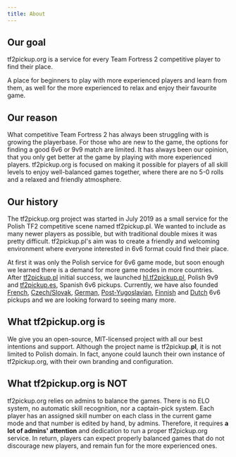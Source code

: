 ```yaml
---
title: About
---
```


## Our goal

tf2pickup.org is a service for every Team Fortress 2 competitive player to find their place.

A place for beginners to play with more experienced players and learn from them, as well for the more experienced to relax and enjoy their favourite game.

## Our reason

What competitive Team Fortress 2 has always been struggling with is growing the playerbase. For those who are new to the game, the options for finding a good 6v6 or 9v9 match are limited. It has always been our opinion, that you only get better at the game by playing with more experienced players. tf2pickup.org is focused on making it possible for players of all skill levels to enjoy well-balanced games together, where there are no 5-0 rolls and a relaxed and friendly atmosphere.

## Our history

The tf2pickup.org project was started in July 2019 as a small service for the Polish TF2 competitive scene named tf2pickup.pl. We wanted to include as many newer players as possible, but with traditional double mixes it was pretty difficult. tf2pickup.pl's aim was to create a friendly and welcoming environment where everyone interested in 6v6 format could find their place.

At first it was only the Polish service for 6v6 game mode, but soon enough we learned there is a demand for more game modes in more
countries. After [tf2pickup.pl](https://tf2pickup.pl/) initial success, we launched [hl.tf2pickup.pl](https://hl.tf2pickup.pl/),
Polish 9v9 and [tf2pickup.es](https://tf2pickup.es/), Spanish 6v6 pickups. Currently, we have also founded
[French](https://tf2pickup.fr/), [Czech/Slovak](https://tf2pickup.cz/), [German](https://tf2pickup.de/), [Post-Yugoslavian](https://yu.tf2pickup.eu), [Finnish](https://tf2pickup.fi) and [Dutch](https://tf2pickup.nl) 6v6 pickups and we are looking forward to seeing many more.

## What tf2pickup.org is

We give you an open-source, MIT-licensed project with all our best intentions and support. Although the project name is tf2pickup.**pl**, it
is not limited to Polish domain. In fact, anyone could launch their own instance of tf2pickup.org, with their own branding and configuration.

## What tf2pickup.org is NOT

tf2pickup.org relies on admins to balance the games. There is no ELO system, no automatic skill recognition, nor a captain-pick system. Each player has an assigned skill number on each class in the current game mode and that number is edited by hand, by admins. Therefore, it requires **a lot of admins' attention** and dedication to run a proper tf2pickup.org service. In return, players can expect properly balanced games that do not discourage new players, and remain fun for the more experienced ones.
